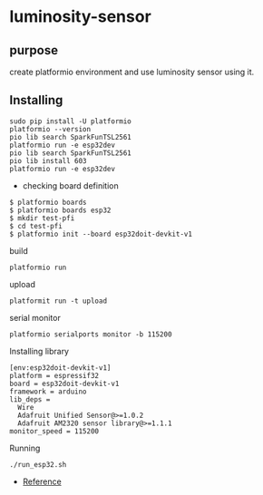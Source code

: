 # luminosity-sensor

## purpose 
create platformio environment and use luminosity sensor using it.

## Installing
```
sudo pip install -U platformio
platformio --version
pio lib search SparkFunTSL2561
platformio run -e esp32dev
pio lib search SparkFunTSL2561
pio lib install 603
platformio run -e esp32dev
```

- checking board definition
```
$ platformio boards
$ platformio boards esp32
$ mkdir test-pfi
$ cd test-pfi
$ platformio init --board esp32doit-devkit-v1
```

build
```
platformio run
```

upload
```
platformit run -t upload
```

serial monitor
```
platformio serialports monitor -b 115200
```

Installing library
```
[env:esp32doit-devkit-v1]
platform = espressif32
board = esp32doit-devkit-v1
framework = arduino
lib_deps =
  Wire
  Adafruit Unified Sensor@>=1.0.2
  Adafruit AM2320 sensor library@>=1.1.1
monitor_speed = 115200
```

Running
```
./run_esp32.sh
```

- [Reference](https://qiita.com/zakkied/items/cbbccdc1be4e4da9f7f9)
